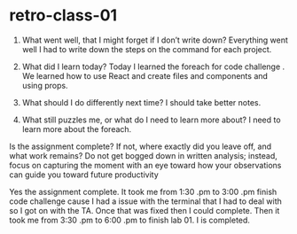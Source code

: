 # retro-class-01

1. What went well, that I might forget if I don’t write down?
    Everything went well I had to write down the steps on the command for each project.

2. What did I learn today?
    Today I learned the foreach for code challenge . We learned how to use React and create files and components and using props.

3. What should I do differently next time?
   I should take better notes.

4. What still puzzles me, or what do I need to learn more about?
    I need to learn more about the foreach.

Is the assignment complete? If not, where exactly did you leave off, and what work remains?
Do not get bogged down in written analysis; instead, focus on capturing the moment with an eye toward how your observations can guide you toward future productivity

Yes the assignment complete. It took me from 1:30 .pm to 3:00 .pm finish code challenge cause I had a issue with the terminal that I had to deal with so I got on with the TA. Once that was fixed then I could complete. Then it took me from 3:30 .pm to 6:00 .pm to finish lab 01. I is completed.

